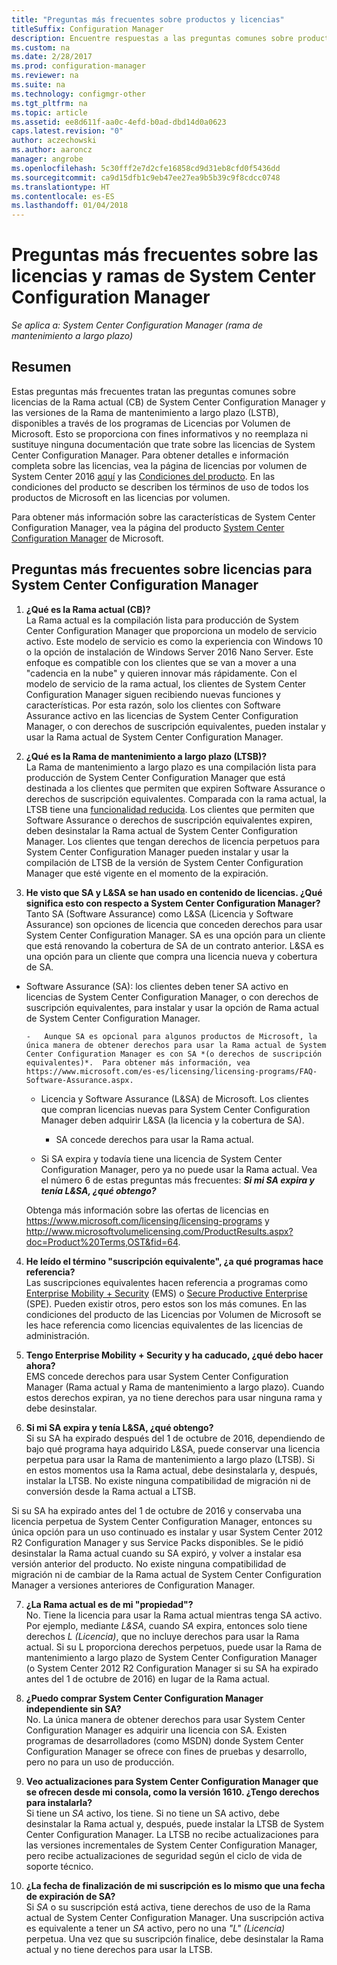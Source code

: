 ```yaml
---
title: "Preguntas más frecuentes sobre productos y licencias"
titleSuffix: Configuration Manager
description: Encuentre respuestas a las preguntas comunes sobre productos y licencias de System Center Configuration Manager.
ms.custom: na
ms.date: 2/28/2017
ms.prod: configuration-manager
ms.reviewer: na
ms.suite: na
ms.technology: configmgr-other
ms.tgt_pltfrm: na
ms.topic: article
ms.assetid: ee8d611f-aa0c-4efd-b0ad-dbd14d0a0623
caps.latest.revision: "0"
author: aczechowski
ms.author: aaroncz
manager: angrobe
ms.openlocfilehash: 5c30fff2e7d2cfe16858cd9d31eb8cfd0f5436dd
ms.sourcegitcommit: ca9d15dfb1c9eb47ee27ea9b5b39c9f8cdcc0748
ms.translationtype: HT
ms.contentlocale: es-ES
ms.lasthandoff: 01/04/2018
---
```

# <a name="frequently-asked-questions-for-system-center-configuration-manager-branches-and-licensing"></a>Preguntas más frecuentes sobre las licencias y ramas de System Center Configuration Manager

 *Se aplica a: System Center Configuration Manager (rama de mantenimiento a largo plazo)*

## <a name="summary"></a>Resumen
Estas preguntas más frecuentes tratan las preguntas comunes sobre licencias de la Rama actual (CB) de System Center Configuration Manager y las versiones de la Rama de mantenimiento a largo plazo (LSTB), disponibles a través de los programas de Licencias por Volumen de Microsoft. Esto se proporciona con fines informativos y no reemplaza ni sustituye ninguna documentación que trate sobre las licencias de System Center Configuration Manager. Para obtener detalles e información completa sobre las licencias, vea la página de licencias por volumen de System Center 2016 [aquí](https://www.microsoft.com/licensing/product-licensing/system-center-2016.aspx) y las [Condiciones del producto](http://www.microsoft.com/licensing/about-licensing/product-licensing.aspx). En las condiciones del producto se describen los términos de uso de todos los productos de Microsoft en las licencias por volumen.

Para obtener más información sobre las características de System Center Configuration Manager, vea la página del producto [System Center Configuration Manager](https://www.microsoft.com/cloud-platform/system-center-configuration-manager) de Microsoft.




## <a name="system-center-configuration-manager-licensing-faq"></a>Preguntas más frecuentes sobre licencias para System Center Configuration Manager

1.  **¿Qué es la Rama actual (CB)?**   
La Rama actual es la compilación lista para producción de System Center Configuration Manager que proporciona un modelo de servicio activo. Este modelo de servicio es como la experiencia con Windows 10 o la opción de instalación de Windows Server 2016 Nano Server. Este enfoque es compatible con los clientes que se van a mover a una "cadencia en la nube" y quieren innovar más rápidamente. Con el modelo de servicio de la rama actual, los clientes de System Center Configuration Manager siguen recibiendo nuevas funciones y características. Por esta razón, solo los clientes con Software Assurance activo en las licencias de System Center Configuration Manager, o con derechos de suscripción equivalentes, pueden instalar y usar la Rama actual de System Center Configuration Manager.

2.  **¿Qué es la Rama de mantenimiento a largo plazo (LTSB)?**  
La Rama de mantenimiento a largo plazo es una compilación lista para producción de System Center Configuration Manager que está destinada a los clientes que permiten que expiren Software Assurance o derechos de suscripción equivalentes. Comparada con la rama actual, la LTSB tiene una [funcionalidad reducida](/sccm/core/understand/introduction-to-the-ltsb#features-that-are-not-available-in-the-ltsb-of-configuration-manager). Los clientes que permiten que Software Assurance o derechos de suscripción equivalentes expiren, deben desinstalar la Rama actual de System Center Configuration Manager. Los clientes que tengan derechos de licencia perpetuos para System Center Configuration Manager pueden instalar y usar la compilación de LTSB de la versión de System Center Configuration Manager que esté vigente en el momento de la expiración.

3.  **He visto que SA y L&SA se han usado en contenido de licencias. ¿Qué significa esto con respecto a System Center Configuration Manager?**    
Tanto SA (Software Assurance) como L&SA (Licencia y Software Assurance) son opciones de licencia que conceden derechos para usar System Center Configuration Manager. SA es una opción para un cliente que está renovando la cobertura de SA de un contrato anterior. L&SA es una opción para un cliente que compra una licencia nueva y cobertura de SA.
  - Software Assurance (SA): los clientes deben tener SA activo en licencias de System Center Configuration Manager, o con derechos de suscripción equivalentes, para instalar y usar la opción de Rama actual de System Center Configuration Manager.    

        -   Aunque SA es opcional para algunos productos de Microsoft, la única manera de obtener derechos para usar la Rama actual de System Center Configuration Manager es con SA *(o derechos de suscripción equivalentes)*.  Para obtener más información, vea https://www.microsoft.com/es-es/licensing/licensing-programs/FAQ-Software-Assurance.aspx.

      - Licencia y Software Assurance (L&SA) de Microsoft. Los clientes que compran licencias nuevas para System Center Configuration Manager deben adquirir L&SA (la licencia y la cobertura de SA).   

         - SA concede derechos para usar la Rama actual.

       - Si SA expira y todavía tiene una licencia de System Center Configuration Manager, pero ya no puede usar la Rama actual. Vea el número 6 de estas preguntas más frecuentes: ***Si mi SA expira y tenía L&SA, ¿qué obtengo?***

       Obtenga más información sobre las ofertas de licencias en https://www.microsoft.com/licensing/licensing-programs y http://www.microsoftvolumelicensing.com/ProductResults.aspx?doc=Product%20Terms,OST&fid=64.

4.  **He leído el término "suscripción equivalente", ¿a qué programas hace referencia?**   
       Las suscripciones equivalentes hacen referencia a programas como [Enterprise Mobility + Security](http://www.microsoftvolumelicensing.com/ProductResults.aspx?doc=Product%20Terms,OST&fid=51) (EMS) o [Secure Productive Enterprise](https://www.microsoft.com/secure-productive-enterprise/default.aspx) (SPE). Pueden existir otros, pero estos son los más comunes. En las condiciones del producto de las Licencias por Volumen de Microsoft se les hace referencia como licencias equivalentes de las licencias de administración.

5.  **Tengo Enterprise Mobility + Security y ha caducado, ¿qué debo hacer ahora?**  
       EMS concede derechos para usar System Center Configuration Manager (Rama actual y Rama de mantenimiento a largo plazo). Cuando estos derechos expiran, ya no tiene derechos para usar ninguna rama y debe desinstalar.  

6.  **Si mi SA expira y tenía L&SA, ¿qué obtengo?**   
   Si su SA ha expirado después del 1 de octubre de 2016, dependiendo de bajo qué programa haya adquirido L&SA, puede conservar una licencia perpetua para usar la Rama de mantenimiento a largo plazo (LTSB). Si en estos momentos usa la Rama actual, debe desinstalarla y, después, instalar la LTSB. No existe ninguna compatibilidad de migración ni de conversión desde la Rama actual a LTSB.

  Si su SA ha expirado antes del 1 de octubre de 2016 y conservaba una licencia perpetua de System Center Configuration Manager, entonces su única opción para un uso continuado es instalar y usar System Center 2012 R2 Configuration Manager y sus Service Packs disponibles. Se le pidió desinstalar la Rama actual cuando su SA expiró, y volver a instalar esa versión anterior del producto. No existe ninguna compatibilidad de migración ni de cambiar de la Rama actual de System Center Configuration Manager a versiones anteriores de Configuration Manager.

7. **¿La Rama actual es de mi "propiedad"?**   
  No. Tiene la licencia para usar la Rama actual mientras tenga SA activo. Por ejemplo, mediante *L&SA*, cuando *SA* expira, entonces solo tiene derechos *L (Licencia)*, que no incluye derechos para usar la Rama actual. Si su L proporciona derechos perpetuos, puede usar la Rama de mantenimiento a largo plazo de System Center Configuration Manager (o System Center 2012 R2 Configuration Manager si su SA ha expirado antes del 1 de octubre de 2016) en lugar de la Rama actual.

8. **¿Puedo comprar System Center Configuration Manager independiente sin SA?**      
  No.  La única manera de obtener derechos para usar System Center Configuration Manager es adquirir una licencia con SA. Existen programas de desarrolladores (como MSDN) donde System Center Configuration Manager se ofrece con fines de pruebas y desarrollo, pero no para un uso de producción.

9. **Veo actualizaciones para System Center Configuration Manager que se ofrecen desde mi consola, como la versión 1610. ¿Tengo derechos para instalarla?**   
  Si tiene un *SA* activo, los tiene. Si no tiene un SA activo, debe desinstalar la Rama actual y, después, puede instalar la LTSB de System Center Configuration Manager. La LTSB no recibe actualizaciones para las versiones incrementales de System Center Configuration Manager, pero recibe actualizaciones de seguridad según el ciclo de vida de soporte técnico.

10. **¿La fecha de finalización de mi suscripción es lo mismo que una fecha de expiración de SA?**    
  Si *SA* o su suscripción está activa, tiene derechos de uso de la Rama actual de System Center Configuration Manager. Una suscripción activa es equivalente a tener un *SA* activo, pero no una *"L" (Licencia)* perpetua. Una vez que su suscripción finalice, debe desinstalar la Rama actual y no tiene derechos para usar la LTSB.
